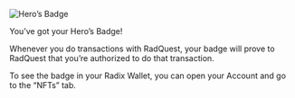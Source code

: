 ![Hero’s Badge](/quests-images/key/3-KeyImage_HeroBadgeSuccess.webp)

You’ve got your Hero’s Badge!

Whenever you do transactions with RadQuest, your badge will prove to RadQuest that you’re authorized to do that transaction.

To see the badge in your Radix Wallet, you can open your Account and go to the “NFTs” tab.
